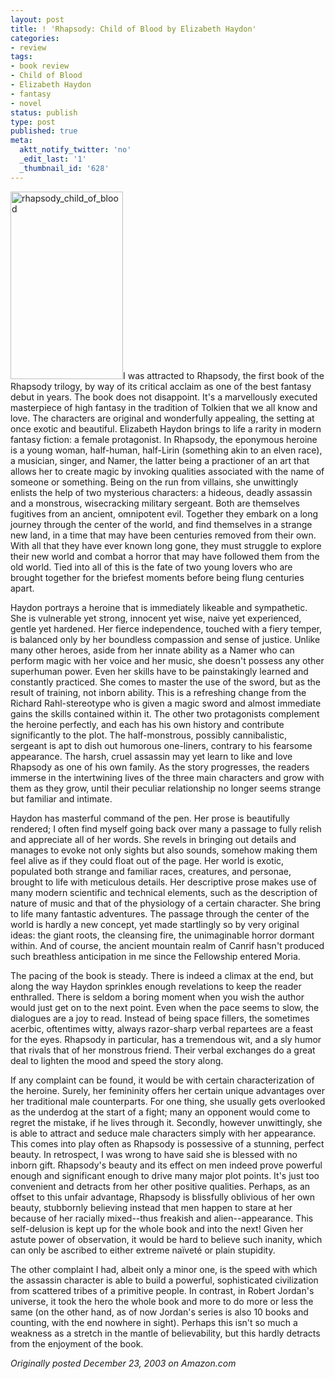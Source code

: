 ```yaml
---
layout: post
title: ! 'Rhapsody: Child of Blood by Elizabeth Haydon'
categories:
- review
tags:
- book review
- Child of Blood
- Elizabeth Haydon
- fantasy
- novel
status: publish
type: post
published: true
meta:
  aktt_notify_twitter: 'no'
  _edit_last: '1'
  _thumbnail_id: '628'
---
```

<img title="rhapsody_child_of_blood" src="http://www.yentran.org/blog/wp-content/uploads/2011/09/rhapsody_child_of_blood-180x300.jpg" width="180" height="300" />I was attracted to Rhapsody, the first book of the Rhapsody trilogy, by way of its critical acclaim as one of the best fantasy debut in years. The book does not disappoint. It's a marvellously executed masterpiece of high fantasy in the tradition of Tolkien that we all know and love. The characters are original and wonderfully appealing, the setting at once exotic and beautiful. Elizabeth Haydon brings to life a rarity in modern fantasy fiction: a female protagonist. In Rhapsody, the eponymous heroine is a young woman, half-human, half-Lirin (something akin to an elven race), a musician, singer, and Namer, the latter being a practioner of an art that allows her to create magic by invoking qualities associated with the name of someone or something. Being on the run from villains, she unwittingly enlists the help of two mysterious characters: a hideous, deadly assassin and a monstrous, wisecracking military sergeant. Both are themselves fugitives from an ancient, omnipotent evil. Together they embark on a long journey through the center of the world, and find themselves in a strange new land, in a time that may have been centuries removed from their own. With all that they have ever known long gone, they must struggle to explore their new world and combat a horror that may have followed them from the old world. Tied into all of this is the fate of two young lovers who are brought together for the briefest moments before being flung centuries apart.

Haydon portrays a heroine that is immediately likeable and sympathetic. She is vulnerable yet strong, innocent yet wise, naive yet experienced, gentle yet hardened. Her fierce independence, touched with a fiery temper, is balanced only by her boundless compassion and sense of justice. Unlike many other heroes, aside from her innate ability as a Namer who can perform magic with her voice and her music, she doesn't possess any other superhuman power. Even her skills have to be painstakingly learned and constantly practiced. She comes to master the use of the sword, but as the result of training, not inborn ability. This is a refreshing change from the Richard Rahl-stereotype who is given a magic sword and almost immediate gains the skills contained within it. The other two protagonists complement the heroine perfectly, and each has his own history and contribute significantly to the plot. The half-monstrous, possibly cannibalistic, sergeant is apt to dish out humorous one-liners, contrary to his fearsome appearance. The harsh, cruel assassin may yet learn to like and love Rhapsody as one of his own family. As the story progresses, the readers immerse in the intertwining lives of the three main characters and grow with them as they grow, until their peculiar relationship no longer seems strange but familiar and intimate.

Haydon has masterful command of the pen. Her prose is beautifully rendered; I often find myself going back over many a passage to fully relish and appreciate all of her words. She revels in bringing out details and manages to evoke not only sights but also sounds, somehow making them feel alive as if they could float out of the page. Her world is exotic, populated both strange and familiar races, creatures, and personae, brought to life with meticulous details. Her descriptive prose makes use of many modern scientific and technical elements, such as the description of nature of music and that of the physiology of a certain character. She bring to life many fantastic adventures. The passage through the center of the world is hardly a new concept, yet made startlingly so by very original ideas: the giant roots, the cleansing fire, the unimaginable horror dormant within. And of course, the ancient mountain realm of Canrif hasn't produced such breathless anticipation in me since the Fellowship entered Moria.

The pacing of the book is steady. There is indeed a climax at the end, but along the way Haydon sprinkles enough revelations to keep the reader enthralled. There is seldom a boring moment when you wish the author would just get on to the next point. Even when the pace seems to slow, the dialogues are a joy to read. Instead of being space fillers, the sometimes acerbic, oftentimes witty, always razor-sharp verbal repartees are a feast for the eyes. Rhapsody in particular, has a tremendous wit, and a sly humor that rivals that of her monstrous friend. Their verbal exchanges do a great deal to lighten the mood and speed the story along.

If any complaint can be found, it would be with certain characterization of the heroine. Surely, her femininity offers her certain unique advantages over her traditional male counterparts. For one thing, she usually gets overlooked as the underdog at the start of a fight; many an opponent would come to regret the mistake, if he lives through it. Secondly, however unwittingly, she is able to attract and seduce male characters simply with her appearance. This comes into play often as Rhapsody is possessive of a stunning, perfect beauty. In retrospect, I was wrong to have said she is blessed with no inborn gift. Rhapsody's beauty and its effect on men indeed prove powerful enough and significant enough to drive many major plot points. It's just too convenient and detracts from her other positive qualities. Perhaps, as an offset to this unfair advantage, Rhapsody is blissfully oblivious of her own beauty, stubbornly believing instead that men happen to stare at her because of her racially mixed--thus freakish and alien--appearance. This self-delusion is kept up for the whole book and into the next! Given her astute power of observation, it would be hard to believe such inanity, which can only be ascribed to either extreme naïveté or plain stupidity.

The other complaint I had, albeit only a minor one, is the speed with which the assassin character is able to build a powerful, sophisticated civilization from scattered tribes of a primitive people. In contrast, in Robert Jordan's universe, it took the hero the whole book and more to do more or less the same (on the other hand, as of now Jordan's series is also 10 books and counting, with the end nowhere in sight). Perhaps this isn't so much a weakness as a stretch in the mantle of believability, but this hardly detracts from the enjoyment of the book.

*Originally posted December 23, 2003 on Amazon.com*
